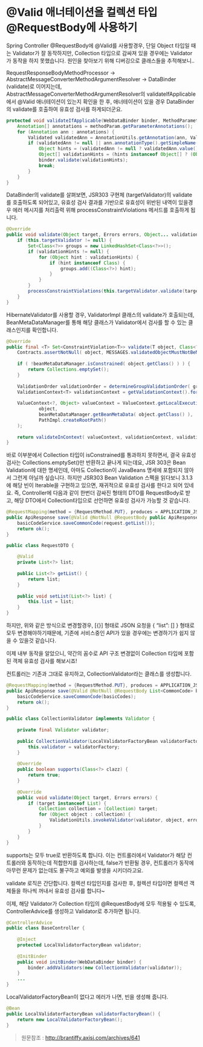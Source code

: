 # @Valid 애너테이션을 컬렉션 타입 @RequestBody에 사용하기

Spring Controller @RequestBody에 @Valid를 사용할경우, 단일 Object 타입일 때는 Validator가 잘 동작하지만, Collection 타입으로 감싸져 있을 경우에는 Validator가 동작을 하지 못했습니다. 원인을 찾아보기 위해 디버깅으로 클래스들을 추적해보니..

RequestResponseBodyMethodProcessor -> AbstractMessageConverterMethodArgumentResolver -> DataBinder (validate)로 이어지는데, AbstractMessageConverterMethodArgumentResolver의 validateIfApplicable에서 @Valid 애너테이션이 있는지 확인을 한 후, 애너테이션이 있을 경우 DataBinder의 validate를 호출하여 유효성 검사를 하게되더군요.

```java
protected void validateIfApplicable(WebDataBinder binder, MethodParameter methodParam) {
	Annotation[] annotations = methodParam.getParameterAnnotations();
	for (Annotation ann : annotations) {
		Validated validatedAnn = AnnotationUtils.getAnnotation(ann, Validated.class);
		if (validatedAnn != null || ann.annotationType().getSimpleName().startsWith("Valid")) {
			Object hints = (validatedAnn != null ? validatedAnn.value() : AnnotationUtils.getValue(ann));
			Object[] validationHints = (hints instanceof Object[] ? (Object[]) hints : new Object[] {hints});
			binder.validate(validationHints);
			break;
		}
	}
}
```

DataBinder의 validate를 살펴보면, JSR303 구현체 (targetValidator)의 validate를 호출하도록 되어있고, 유효성 검사 결과를 기반으로 유효성이 위반된 내역이 있을경우 에러 메시지를 처리출력 위해 processConstraintViolations 메서드를 호출하게 됩니다.

```java
@Override
public void validate(Object target, Errors errors, Object... validationHints) {
	if (this.targetValidator != null) {
		Set<Class<?>> groups = new LinkedHashSet<Class<?>>();
		if (validationHints != null) {
			for (Object hint : validationHints) {
				if (hint instanceof Class) {
					groups.add((Class<?>) hint);
				}
			}
		}
		processConstraintViolations(this.targetValidator.validate(target, groups.toArray(new Class<?>[groups.size()])), errors);
	}
}
```

HibernateValidator를 사용할 경우, ValidatorImpl 클래스의 validate가 호출되는데, BeanMetaDataManager를 통해 해당 클래스가 Validator에서 검사를 할 수 있는 클래스인지를 확인합니다.

```java
@Override
public final <T> Set<ConstraintViolation<T>> validate(T object, Class<?>... groups) {
	Contracts.assertNotNull( object, MESSAGES.validatedObjectMustNotBeNull() );
 
	if ( !beanMetaDataManager.isConstrained( object.getClass() ) ) {
		return Collections.emptySet();
	}
 
	ValidationOrder validationOrder = determineGroupValidationOrder( groups );
	ValidationContext<T> validationContext = getValidationContext().forValidate( object );
 
	ValueContext<?, Object> valueContext = ValueContext.getLocalExecutionContext(
			object,
			beanMetaDataManager.getBeanMetaData( object.getClass() ),
			PathImpl.createRootPath()
	);
 
	return validateInContext( valueContext, validationContext, validationOrder );
}
```

바로 이부분에서 Collection 타입이 isConstrained를 통과하지 못하면서, 결국 유효성 검사는 Collections.emptySet()만 반환하고 끝나게 되는데요, JSR 303은 Bean Validation에 대한 명세인데, 아마도 Collection이 JavaBeans 명세에 포함되지 않아서 그런게 아닐까 싶습니다. 하지만 JSR303 Bean Validation 스펙을 읽다보니 3.1.3에 해당 빈이 Iterable을 구현하고 있으면, 재귀적으로 유효성 검사를 한다고 되어 있네요. 즉, Controller에 다음과 같이 한번더 감싸진 형태의 DTO를 RequestBody로 받고, 해당 DTO에서 Collection타입으로 선언하면 유효성 검사가 가능할 것 같습니다.

```java
@RequestMapping(method = {RequestMethod.PUT}, produces = APPLICATION_JSON)
public ApiResponse save(@Valid @NotNull @RequestBody public ApiResponse save(@Valid @NotNull @RequestBody RequestDTO request) {
    basicCodeService.saveCommonCode(request.getList());
    return ok();
}
```

```java
public class RequestDTO {
    
    @Valid
    private List<?> list;
 
    public List<?> getList() {
        return list;
    }
 
    public void setList(List<?> list) {
        this.list = list;
    }
}
```

하지만, 위와 같은 방식으로 변경할경우, [{}] 형태로 JSON 요청을 { “list”: [] } 형태로 모두 변경해야하기때문에, 기존에 서비스중인 API가 있을 경우에는 변경하기가 쉽지 않을 수 있을것 같습니다.

이제 내부 동작을 알았으니, 약간의 꼼수로 API 구조 변경없이 Collection 타입에 포함된 객체 유효성 검사를 해보시죠!

컨트롤러는 기존과 그대로 유지하고, CollectionValidator라는 클래스를 생성합니다.

```java
@RequestMapping(method = {RequestMethod.PUT}, produces = APPLICATION_JSON)
public ApiResponse save(@Valid @NotNull @RequestBody List<CommonCode> basicCodes) {
    basicCodeService.saveCommonCode(basicCodes);
    return ok();
}
```

```java
public class CollectionValidator implements Validator {
 
    private final Validator validator;
 
    public CollectionValidator(LocalValidatorFactoryBean validatorFactory) {
        this.validator = validatorFactory;
    }
 
    @Override
    public boolean supports(Class<?> clazz) {
        return true;
    }
 
    @Override
    public void validate(Object target, Errors errors) {
        if (target instanceof List) {
            Collection collection = (Collection) target;
            for (Object object : collection) {
                ValidationUtils.invokeValidator(validator, object, errors);
            }
        }
    }
}
```
supports는 모두 true로 반환하도록 합니다. 이는 컨트롤러에서 Validator가 해당 컨트롤러와 동작하는데 적합한지를 검사하는데, false가 반환될 경우, 컨트롤러가 동작에 아무런 문제가 없는데도 불구하고 예외를 발생을 시키더라고요.

validate 로직은 간단합니다. 컬렉션 타입인지를 검사한 후, 컬렉션 타입이면 컬렉션 객체들을 하나씩 꺼내서 유효성 검사를 합니다~

이제, 해당 Validator가 Collection 타입의 @RequestBody에 모두 적용될 수 있도록, ControllerAdvice를 생성하고 Validator로 추가하면 됩니다.

```java
@ControllerAdvice
public class BaseController {
 
    @Inject
    protected LocalValidatorFactoryBean validator;
 
    @InitBinder
    public void initBinder(WebDataBinder binder) {
        binder.addValidators(new CollectionValidator(validator));
    }
	...
}
```
LocalValidatorFactoryBean이 없다고 에러가 나면, 빈을 생성해 줍니다.

```java
@Bean
public LocalValidatorFactoryBean validatorFactoryBean() {
    return new LocalValidatorFactoryBean();
}
```

> 원문참조 : http://brantiffy.axisj.com/archives/641
